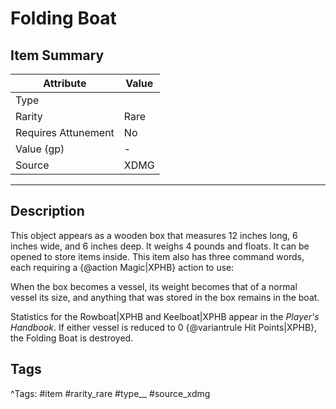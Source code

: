 # Folding Boat

## Item Summary

| Attribute            | Value                        |
|----------------------|------------------------------|
| Type                 |   |
| Rarity               | Rare             |
| Requires Attunement  | No                |
| Value (gp)           | -    |
| Source               | XDMG |

---

## Description

This object appears as a wooden box that measures 12 inches long, 6 inches wide, and 6 inches deep. It weighs 4 pounds and floats. It can be opened to store items inside. This item also has three command words, each requiring a {@action Magic|XPHB} action to use:

When the box becomes a vessel, its weight becomes that of a normal vessel its size, and anything that was stored in the box remains in the boat.

Statistics for the Rowboat|XPHB and Keelboat|XPHB appear in the _Player's Handbook_. If either vessel is reduced to 0 {@variantrule Hit Points|XPHB}, the Folding Boat is destroyed.

## Tags

^Tags: #item #rarity_rare #type__ #source_xdmg